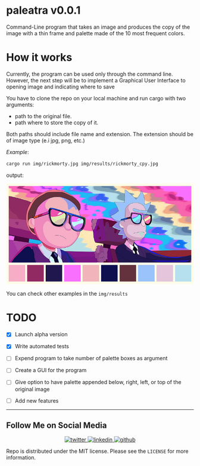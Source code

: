 # paleatra v0.0.1

Command-Line program that takes an image and produces the copy of the image
with a thin frame and palette made of the 10 most frequent colors.

# How it works

Currently, the program can be used only through the command line. 
However, the next step will be to implement a Graphical User Interface to opening image and indicating where to save

You have to clone the repo on your local machine and run cargo with two arguments:

- path to the original file.
- path where to store the copy of it.

Both paths should include file name and extension. The extension should be of image type (e.i jpg, png, etc.)

_Example_:

```bash
cargo run img/rickmorty.jpg img/results/rickmorty_cpy.jpg
```
output:

![rickmorty](https://github.com/bexxmodd/paleatra/blob/main/img/results/rickmorty_cpy.jpg?raw=true)

You can check other examples in the `img/results`


# TODO

- [x] Launch alpha version

- [x] Write automated tests

- [ ] Expend program to take number of palette boxes as argument

- [ ] Create a GUI for the program

- [ ] Give option to have palette appended below, right, left, or top of the original image

- [ ] Add new features

-----

## Follow Me on Social Media
<p align="center">
    <a href="https://www.twitter.com/bexxmodd">
        <img alt="twitter" src="https://i.imgur.com/fFlVB1c.png" height=40>
    </a>
    <a href="https://www.linkedin.com/in/bmodebadze">
        <img alt="linkedin" src="https://i.imgur.com/wcvwfoZ.png" height=40>
    </a>
    <a href="https://www.github.com/bexxmodd">
        <img alt="github" src="https://i.imgur.com/gnDF5oQ.png" height=40>
    </a>
</p>


Repo is distributed under the MIT license. Please see the `LICENSE` for more information.
